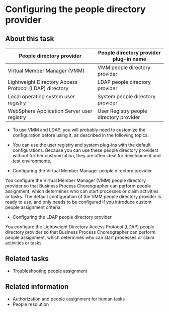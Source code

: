 <!-- image -->

# Configuring the people directory provider

## About this task

| People directory provider                              | People directory provider plug-in name   |
|--------------------------------------------------------|------------------------------------------|
| Virtual Member Manager (VMM)                           | VMM people directory provider            |
| Lightweight Directory Access Protocol (LDAP) directory | LDAP people directory provider           |
| Local operating system user registry                   | System people directory provider         |
| WebSphere Application Server user registry             | User Registry people directory provider  |

- To use VMM and LDAP, you will probably need to customize the configuration
before using it, as described in the following topics.
- You can use the user registry and system plug-ins with the default configurations.
Because you can use these people directory providers without further customization,
they are often ideal for development and test environments.

- Configuring the Virtual Member Manager people directory provider

You configure the Virtual Member Manager (VMM) people directory provider so that Business Process Choreographer can perform people assignment, which determines who can start processes or claim activities or tasks. The default configuration of the VMM people directory provider is ready to use, and only needs to be configured if you introduce custom people assignment criteria.
- Configuring the LDAP people directory provider

You configure the Lightweight Directory Access Protocol (LDAP) people directory provider so that Business Process Choreographer can perform people assignment, which determines who can start processes or claim activities or tasks.

<!-- image -->

## Related tasks

- Troubleshooting people assignment

## Related information

- Authorization and people assignment for human tasks
- People resolution